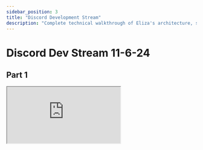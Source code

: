 ```yaml
---
sidebar_position: 3
title: "Discord Development Stream"
description: "Complete technical walkthrough of Eliza's architecture, systems, and implementation details"
---
```


# Discord Dev Stream 11-6-24

## Part 1


<div className="responsive-iframe">
  <iframe
    src="https://www.youtube.com/embed/oqq5H0HRF_A"
    title="YouTube video player"
    allow="accelerometer; autoplay; clipboard-write; encrypted-media; gyroscope; picture-in-picture"
    allowFullScreen
  />
</div>
Watch: https://www.youtube.com/watch?v=oqq5H0HRF_A

00:00:00 - Overview

- Eliza is moving to a plugin architecture to enable developers to easily add integrations (e.g. Ethereum wallets, NFTs, Obsidian, etc.) without modifying core code
- Plugins allow devs to focus on specific areas of interest
- Core changes will focus on enabling more flexibility and features to support plugins

00:01:27 - Core abstractions

- Characters: Way to input information to enable multi-agent systems
- Actions, evaluators, providers
- Existing capabilities: Document reading, audio transcription, video summarization, long-form context, timed message summarization

00:02:50 - Eliza as an agent, not just a chatbot

- Designed to act human-like and interact with the world using human tools
- Aim is to enable natural interactions without reliance on slash commands

00:04:44 - Advanced usage and services

- Memory and vector search db (SQLite, Postgres with pgVector)
- Browser service to summarize website content, get through CAPTCHAs
- Services are tools leveraged by actions, attached to runtime

00:06:06 - Character-centric configuration

- Moving secrets, API keys, model provider to character config
- Clients will become plugins, selectable per character
- Allows closed-source custom plugins while still contributing to open-source

00:10:13 - Providers

- Inject dynamic, real-time context into the agent
- Examples: Time, wallet, marketplace trust score, token balances, boredom/cringe detection
- Easy to add and register with the agent

00:15:12 - Setting up providers and default actions

- Default providers imported in runtime.ts
- CLI loads characters and default actions (to be made more flexible)
- Character config will define custom action names to load

00:18:13 - Actions
Q: How does each client decide which action to call?
A: Agent response can include text, action, or both. Process actions checks the action name/similes and executes the corresponding handler. Action description is injected into agent context to guide usage.

00:22:27 - Action execution flow

- Check if action should be taken (validation)
- Determine action outcome
- Compose context and send follow-up if continuing
- Execute desired functionality (mint token, generate image, etc.)
- Use callback to send messages back to the connector (Discord, Twitter, etc.)

00:24:47 - Choosing actions
Q: How does it choose which action to run?
A: The "generate method response" includes the action to run. Message handler template includes action examples, facts, generated dialogue actions, and more to guide the agent.

00:28:22 - Custom actions
Q: How to create a custom action (e.g. send USDC to a wallet)?
A: Use existing actions (like token swap) as a template. Actions don't have input fields, but use secondary prompts to gather parameters. The "generate object" converts language to API calls.

00:32:21 - Limitations of action-only approaches

- Shaw believes half of the PhD papers on action-only models are not reproducible
- Many public claims of superior models are exaggerated; use Eliza if it's better

00:36:40 - Next steps

- Shaw to make a tutorial to better communicate key concepts
- Debugging and improvements based on the discussion
- Attendee to document their experience and suggest doc enhancements

## Part 2

Watch: https://www.youtube.com/watch?v=yE8Mzq3BnUc

00:00:00 - Dealing with OpenAI rate limits for new accounts

- New accounts have very low rate limits
- Options to increase limits:
    1. Have a friend at OpenAI age your account
    2. Use an older account
    3. Consistently use the API and limits will increase quickly
- Can also email OpenAI to request limit increases

00:00:43 - Alternatives to OpenAI to avoid rate limits

- Amazon Bedrock or Google Vertex likely have same models without strict rate limits
- Switching to these is probably a one-line change
- Project 89 got unlimited free access to Vertex

00:01:25 - Memory management best practices
Q: Suggestions for memory management best practices across users/rooms?
A: Most memory systems are user-agent based, with no room concept. Eliza uses a room abstraction (like a Discord channel/server or Twitter thread) to enable multi-agent simulation. Memories are stored per-agent to avoid collisions.

00:02:57 - Using memories in Eliza

- Memories are used in the `composeState` function
- Pulls memories from various sources (recent messages, facts, goals, etc.) into a large state object
- State object is used to hydrate templates
- Custom memory providers can be added to pull from other sources (Obsidian, databases)

00:05:11 - Evaluators vs. Action validation

- Actions have a `validate` function to check if the action is valid to run (e.g., check if agent has a wallet before a swap)
- Evaluators are a separate abstraction that run a "reflection" step
- Example: Fact extraction evaluator runs every N messages to store facts about the user as memories
- Allows agent to "get to know" the user without needing full conversation history

00:07:58 - Example use case: Order book evaluator

- Evaluator looks at chats sent to an agent and extracts information about "shields" (tokens?)
- Uses this to build an order book and "marketplace of trust"

00:09:15 - Mapping Eliza abstractions to OODA loop

- Providers: Observe/Orient stages (merged since agent is a data machine)
- Actions & response handling: Decide stage
- Action execution: Act stage
- Evaluators: Update state, then loop back to Decide

00:10:03 - Wrap up

- Shaw considers making a video to explain these concepts in depth

## Part 3

Watch: https://www.youtube.com/watch?v=7FiKJPyaMJI

00:00:00 - Managing large context sizes

- State object can get very large, especially with long user posts
- Eliza uses "trim tokens" and a maximum content length (120k tokens) to cap context size
    - New models have 128k-200k context, which is a lot (equivalent to 10 YouTube videos + full conversation)
- Conversation length is typically capped at 32 messages
    - Fact extraction allows recalling information beyond this window
    - Per-channel conversation access
- Increasing conversation length risks more aggressive token trimming from the top of the prompt
    - Keep instructions at the bottom to avoid trimming them

00:01:53 - Billing costs for cloud/GPT models
Q: What billing costs have you experienced with cloud/GPT model integration?
A:

- Open Router has a few always-free models limited to 8k context and rate-limited
    - Plan to re-implement and use these for the tiny/check model with fallback for rate limiting
- 8k context unlikely to make a good agent; preference for smaller model over largest 8k one
- Locally-run models are free for MacBooks with 16GB RAM, but not feasible for Linux/AMD users

00:03:35 - Cost management strategies

- Very cost-scalable depending on model size
- Use very cheap model (1000x cheaper than GPT-4) for should_respond handler
    - Runs AI on every message, so cost is a consideration
- Consider running a local Llama 3B model for should_respond to minimize costs
    - Only pay for valid generations

00:04:32 - Model provider and class configuration

- `ModelProvider` class with `ModelClass` (small, medium, large, embedding)
- Configured in `models.ts`
- Example: OpenAI small = GPT-4-mini, medium = GPT-4
- Approach: Check if model class can handle everything in less than 8k context
    - If yes (should_respond), default to free tier
    - Else, use big models

00:06:23 - Fine-tuned model support

- Extend `ModelProvider` to support fine-tuned instances of small Llama models for specific tasks
- In progress, to be added soon
- Model endpoint override exists; will add per-model provider override
    - Allows pointing small model to fine-tuned Llama 3.1B for should_respond

00:07:10 - Avoiding cringey model loops

- Fine-tuning is a form of anti-slop (avoiding low-quality responses)
- For detecting cringey model responses, use the "boredom provider"
    - Has a list of cringe words; if detected, agent disengages
- JSON file exists with words disproportionately high in the dataset
    - To be shared for a more comprehensive solution

## Part 4

Watch: https://www.youtube.com/watch?v=ZlzZzDU1drM

00:00:00 - Setting up an autonomous agent loop
Q: How to set up an agent to constantly loop and explore based on objectives/goals?
A: Create a new "autonomous" client:

1. Initialize with just the runtime (no Express app needed)
2. Set a timer to call a `step` function every 10 seconds
3. In the `step` function:
    - Compose state
    - Decide on action
    - Execute action
    - Update state
    - Run evaluators

00:01:56 - Creating an auto template

- Create an `autoTemplate` with agent info (bio, lore, goals, actions)
- Prompt: "What does the agent want to do? Your response should only be the name of the action to call."
- Compose state using `runtime.composeState`

00:03:38 - Passing a message object

- Need to pass a message object with `userId`, `agentId`, `content`, and `roomId`
- Create a unique `roomId` for the autonomous agent using `crypto.randomUUID()`
- Set `userId` and `agentId` using the runtime
- Set `content` to a default message

00:04:33 - Composing context

- Compose context using the runtime, state, and auto template

00:05:02 - Type error

- Getting a type error: "is missing the following from type state"
- (Transcript ends before resolution)

The key steps are:

1. Create a dedicated autonomous client
2. Set up a loop to continuously step through the runtime
3. In each step, compose state, decide & execute actions, update state, and run evaluators
4. Create a custom auto template to guide the agent's decisions
5. Pass a properly formatted message object
6. Compose context using the runtime, state, and auto template

